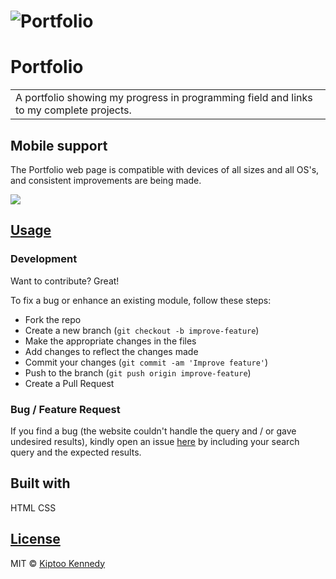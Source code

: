 # ![Portfolio]( https://kiptoo-097.github.io/Portfolio-Landing-Page.jpg)
# Portfolio
<table>
<tr>
<td>
  A portfolio showing my progress in programming field and links to my complete projects.
</td>
</tr>
</table>

## Mobile support
The Portfolio web page is compatible with devices of all sizes and all OS's, and consistent improvements are being made.

![]( https://kiptoo-097.github.io/Portfolio-Landing-Page)




## [Usage]( https://kiptoo-097.github.io/Portfolio-Landing-Page) 

### Development
Want to contribute? Great!

To fix a bug or enhance an existing module, follow these steps:

- Fork the repo
- Create a new branch (`git checkout -b improve-feature`)
- Make the appropriate changes in the files
- Add changes to reflect the changes made
- Commit your changes (`git commit -am 'Improve feature'`)
- Push to the branch (`git push origin improve-feature`)
- Create a Pull Request 

### Bug / Feature Request

If you find a bug (the website couldn't handle the query and / or gave undesired results), kindly open an issue [here]( https://kiptoo-097.github.io/Portfolio-Landing-Page) by including your search query and the expected results.


## Built with 

HTML
CSS

## [License]( https://kiptoo-097.github.io/Portfolio-Landing-Page/LICENSE.md)

MIT © [Kiptoo Kennedy]( https://kiptoo-097.github.io)

